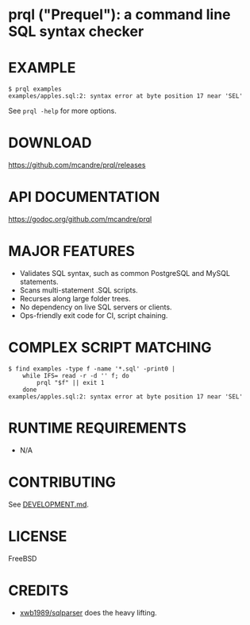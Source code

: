 # prql ("Prequel"): a command line SQL syntax checker

# EXAMPLE

```console
$ prql examples
examples/apples.sql:2: syntax error at byte position 17 near 'SEL'
```

See `prql -help` for more options.

# DOWNLOAD

https://github.com/mcandre/prql/releases

# API DOCUMENTATION

https://godoc.org/github.com/mcandre/prql

# MAJOR FEATURES

* Validates SQL syntax, such as common PostgreSQL and MySQL statements.
* Scans multi-statement .SQL scripts.
* Recurses along large folder trees.
* No dependency on live SQL servers or clients.
* Ops-friendly exit code for CI, script chaining.

# COMPLEX SCRIPT MATCHING

```console
$ find examples -type f -name '*.sql' -print0 |
    while IFS= read -r -d '' f; do
        prql "$f" || exit 1
    done
examples/apples.sql:2: syntax error at byte position 17 near 'SEL'
```

# RUNTIME REQUIREMENTS

* N/A

# CONTRIBUTING

See [DEVELOPMENT.md](DEVELOPMENT.md).

# LICENSE

FreeBSD

# CREDITS

* [xwb1989/sqlparser](https://github.com/xwb1989/sqlparser) does the heavy lifting.
